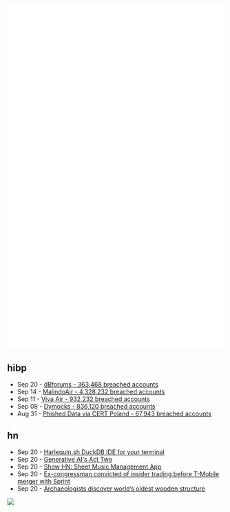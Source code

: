 ![Metrics](https://raw.githubusercontent.com/phixion/phixion/master/metrics.svg)

## hibp

<!--
for https://github.com/phixion/phixion/blob/main/.github/workflows/feeds.yml
-->
<!--START_SECTION:haveibeenpwnd-->
- Sep 20 - [dBforums - 363,468 breached accounts](https://haveibeenpwned.com/PwnedWebsites#dBforums)
- Sep 14 - [MalindoAir - 4,328,232 breached accounts](https://haveibeenpwned.com/PwnedWebsites#MalindoAir)
- Sep 11 - [Viva Air - 932,232 breached accounts](https://haveibeenpwned.com/PwnedWebsites#VivaAir)
- Sep 08 - [Dymocks - 836,120 breached accounts](https://haveibeenpwned.com/PwnedWebsites#Dymocks)
- Aug 31 - [Phished Data via CERT Poland - 67,943 breached accounts](https://haveibeenpwned.com/PwnedWebsites#CERTPolandPhish)
<!--END_SECTION:haveibeenpwnd-->

## hn

<!--
for https://github.com/phixion/phixion/blob/main/.github/workflows/feeds.yml
-->
<!--START_SECTION:hn-->
- Sep 20 - [Harlequin.sh DuckDB IDE for your terminal](https://harlequin.sh/)
- Sep 20 - [Generative AI's Act Two](https://www.sequoiacap.com/article/generative-ai-act-two/)
- Sep 20 - [Show HN: Sheet Music Management App](https://github.com/Airsequel/Airsequel-Sheet-Music)
- Sep 20 - [Ex-congressman convicted of insider trading before T-Mobile merger with Sprint](https://www.nbcnews.com/politics/politics-news/ex-lawmaker-convicted-insider-trading-t-mobile-merger-rcna74463)
- Sep 20 - [Archaeologists discover world’s oldest wooden structure](https://news.liverpool.ac.uk/2023/09/20/archaeologists-discover-worlds-oldest-wooden-structure/)
<!--END_SECTION:hn-->

<!--
for https://yhype.me
-->
![](https://hit.yhype.me/github/profile?user_id=13013670)
